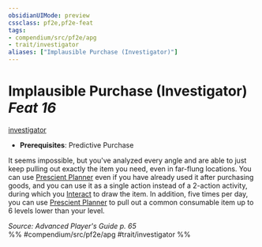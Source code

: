 ```yaml
---
obsidianUIMode: preview
cssclass: pf2e,pf2e-feat
tags:
- compendium/src/pf2e/apg
- trait/investigator
aliases: ["Implausible Purchase (Investigator)"]
---
```

# Implausible Purchase (Investigator)  *Feat 16*  
[investigator](/rules/traits/investigator-apg.md)  

- **Prerequisites**: Predictive Purchase

It seems impossible, but you've analyzed every angle and are able to just keep pulling out exactly the item you need, even in far-flung locations. You can use [Prescient Planner](/compendium/feats/prescient-planner-apg.md) even if you have already used it after purchasing goods, and you can use it as a single action instead of a 2-action activity, during which you [Interact](/rules/actions/interact.md) to draw the item. In addition, five times per day, you can use [Prescient Planner](/compendium/feats/prescient-planner-apg.md) to pull out a common consumable item up to 6 levels lower than your level.

*Source: Advanced Player's Guide p. 65*  
%% #compendium/src/pf2e/apg #trait/investigator %%